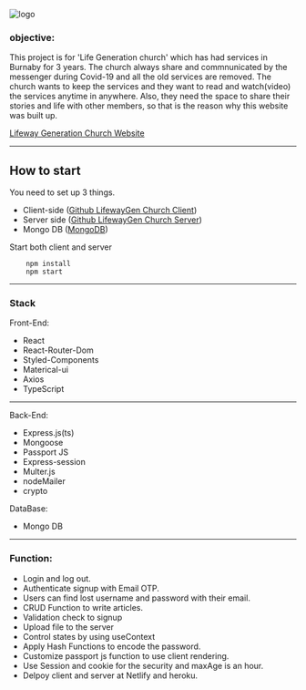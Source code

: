 ![logo](https://user-images.githubusercontent.com/40595616/114822019-4dafca00-9d76-11eb-94e2-243c81ce51a8.png)

### objective:
This project is for 'Life Generation church' which has had services in Burnaby for 3 years. The church always share and commnunicated by the messenger during Covid-19 and all the old services are removed. The church wants to keep the services and they want to read and watch(video) the services anytime in anywhere. Also, they need the space to share their stories and life with other members, so that is the reason why this website was built up.

[Lifeway Generation Church Website](https://lifewaygen.ga)
___
## How to start
 You need to set up 3 things.
 - Client-side  ([Github LifewayGen Church Client](https://github.com/johnyun930/LifewayChurch_client))
 - Server side  ([Github LifewayGen Church Server](https://github.com/johnyun930/Lifewaychurch))
 - Mongo DB ([MongoDB](https://www.mongodb.com/))

Start both client and server
```
    npm install
    npm start
```
___
### Stack
Front-End:
- React
- React-Router-Dom
- Styled-Components
- Materical-ui
- Axios
- TypeScript
____
Back-End:
- Express.js(ts)
- Mongoose
- Passport JS
- Express-session
- Multer.js
- nodeMailer
- crypto

DataBase:
- Mongo DB
____
### Function:
- Login and log out.
- Authenticate signup with Email OTP.
- Users can find lost username and password with their email.
- CRUD Function to write articles.
- Validation check to signup
- Upload file to the server
- Control states by using useContext
- Apply Hash Functions to encode the password.
- Customize passport js function to use client rendering.
- Use Session and cookie for the security and maxAge is an hour.
- Delpoy client and server at Netlify and heroku.



